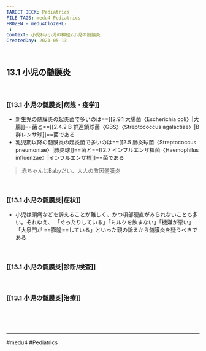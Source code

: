```yaml
---
TARGET DECK: Pediatrics
FILE TAGS: medu4 Pediatrics
FROZEN - medu4ClozeHL:
 : 
Context: 小児科/小児の神経/小児の髄膜炎
CreatedDay: 2021-05-13

---
```


## 13.1 小児の髄膜炎

<br>

### [[13.1 小児の髄膜炎|病態・疫学]]
* 新生児の髄膜炎の起炎菌で多いのは==[[2.9.1 大腸菌〈Escherichia coli〉|大腸]]==菌と==[[2.4.2 B 群連鎖球菌〈GBS〉〈Streptococcus agalactiae〉|B 群レンサ球]]==菌である
* 乳児期以降の髄膜炎の起炎菌で多いのは==[[2.5 肺炎球菌〈Streptococcus pneumoniae〉|肺炎球]]==菌と==[[2.7 インフルエンザ桿菌〈Haemophilus influenzae〉|インフルエンザ桿]]==菌である
<!--ID: 1620898238656-->

 > 赤ちゃんはBabyだい、大人の敗因髄膜炎


<br>

### [[13.1 小児の髄膜炎|症状]]
* 小児は頭痛などを訴えることが難しく、かつ項部硬直がみられないことも多い。それゆえ、 「ぐったりしている」「ミルクを飲まない」「機嫌が悪い」「大泉門が ==膨隆==している」といった親の訴えから髄膜炎を疑うべきである
<!--ID: 1620898238663-->


<br>

### [[13.1 小児の髄膜炎|診断/検査]]


<br>

### [[13.1 小児の髄膜炎|治療]]


<br><br><br>

---
#medu4 #Pediatrics
